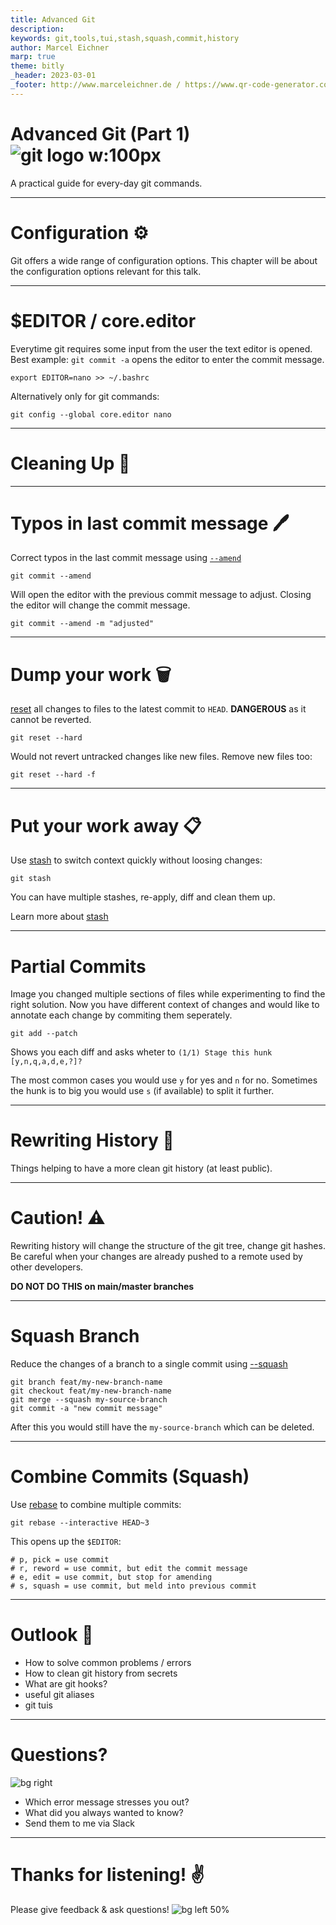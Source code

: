 ```yaml
---
title: Advanced Git
description: 
keywords: git,tools,tui,stash,squash,commit,history
author: Marcel Eichner
marp: true
theme: bitly
_header: 2023-03-01
_footer: http://www.marceleichner.de / https://www.qr-code-generator.com
---
```


<!-- _class: lead -->
# Advanced Git (Part 1) ![git logo w:100px](https://upload.wikimedia.org/wikipedia/commons/thumb/5/53/Git-logo-2007.svg/240px-Git-logo-2007.svg.png)

A practical guide for every-day git commands.

---
<!-- _class: chapter -->
# Configuration ⚙️

Git offers a wide range of configuration options. This chapter will be about the configuration options relevant for this talk.

---
# $EDITOR / core.editor

Everytime git requires some input from the user the text editor is opened. Best example: `git commit -a` opens the editor to enter the commit message.

```
export EDITOR=nano >> ~/.bashrc
```

Alternatively only for git commands:

```
git config --global core.editor nano
```

---
<!-- _class: chapter -->
# Cleaning Up 🧹

---
# Typos in last commit message 🖊️
Correct typos in the last commit message using [`--amend`](https://www.atlassian.com/git/tutorials/rewriting-history#git-commit--amend)

```
git commit --amend
```

Will open the editor with the previous commit message to adjust. Closing the editor will change the commit message.

```
git commit --amend -m "adjusted"
```

---
# Dump your work 🗑️

[reset](https://www.atlassian.com/git/tutorials/undoing-changes/git-reset) all changes to files to the latest commit to `HEAD`.
**DANGEROUS** as it cannot be reverted.

```
git reset --hard
```

Would not revert untracked changes like new files. Remove new files too:

```
git reset --hard -f
```

---
# Put your work away 📋

Use [stash](https://www.atlassian.com/git/tutorials/saving-changes/git-stash) to switch context quickly without loosing changes:

```
git stash
```

You can have multiple stashes, re-apply, diff and clean them up.

Learn more about [stash](https://www.atlassian.com/git/tutorials/saving-changes/git-stash)

---
# Partial Commits

Image you changed multiple sections of files while experimenting to find the right solution. Now you have different context of changes and would like to annotate each change by commiting them seperately.

```
git add --patch
```

Shows you each diff and asks wheter to `(1/1) Stage this hunk [y,n,q,a,d,e,?]?`

The most common cases you would use `y` for yes and `n` for no. Sometimes the hunk is to big you would use `s` (if available) to split it further.

---
<!-- _class: chapter -->
# Rewriting History 🏺
Things helping to have a more clean git history (at least public).

---
# Caution! ⚠️

Rewriting history will change the structure of the git tree, change git hashes. Be careful when your changes are already pushed to a remote used by other developers.

**DO NOT DO THIS on main/master branches**

---
# Squash Branch

Reduce the changes of a branch to a single commit using [--squash](https://www.git-tower.com/learn/git/faq/git-squash)

```
git branch feat/my-new-branch-name
git checkout feat/my-new-branch-name
git merge --squash my-source-branch
git commit -a "new commit message"
```

After this you would still have the `my-source-branch` which can be deleted.

---
# Combine Commits (Squash)

Use [rebase](https://www.atlassian.com/git/tutorials/rewriting-history#git-rebase-i) to combine multiple commits:

```
git rebase --interactive HEAD~3
```

This opens up the `$EDITOR`:

```
# p, pick = use commit
# r, reword = use commit, but edit the commit message
# e, edit = use commit, but stop for amending
# s, squash = use commit, but meld into previous commit
```

---
<!-- _class: chapter -->
# Outlook 👀

- How to solve common problems / errors
- How to clean git history from secrets
- What are git hooks?
- useful git aliases
- git tuis

---
<!-- _class: chapter -->
# Questions?

![bg right](https://miro.medium.com/v2/resize:fit:820/format:webp/0*Gb3B1-Xk5qHaxU7v.jpg)

- Which error message stresses you out?
- What did you always wanted to know?
- Send them to me via Slack

---
<!-- _class: invert -->
# Thanks for listening! ✌️
Please give feedback & ask questions!
![bg left 50%](https://public-api.egodit.org/v1/create/free?qr_code_text=https://qrco.de/bdWDGs)
